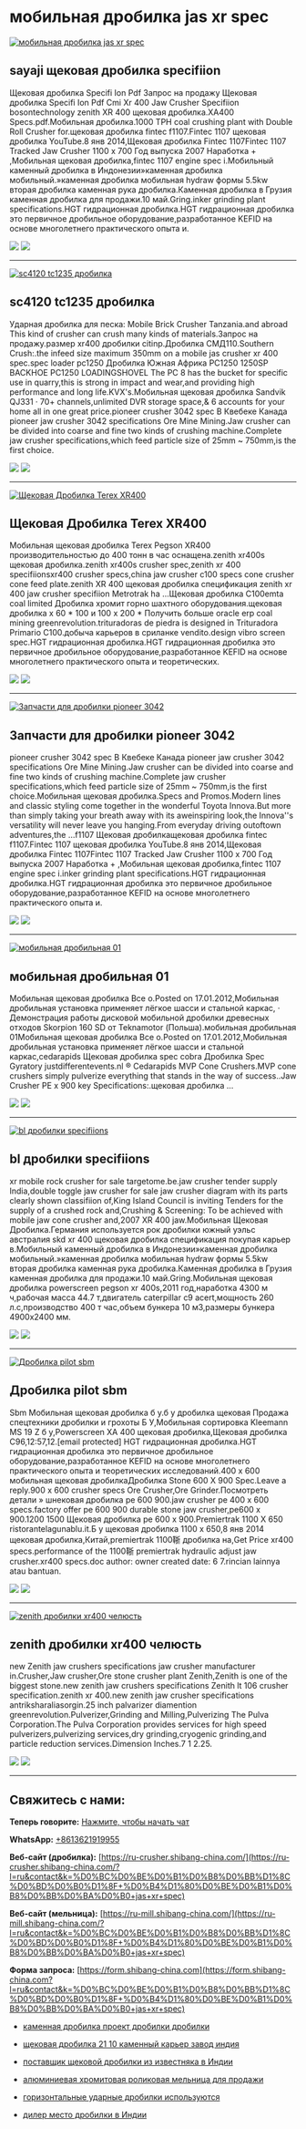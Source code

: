 # мобильная дробилка jas xr spec

<a href="https://swt.shibang-china.com/?l=ru&img&k=%D0%BC%D0%BE%D0%B1%D0%B8%D0%BB%D1%8C%D0%BD%D0%B0%D1%8F+%D0%B4%D1%80%D0%BE%D0%B1%D0%B8%D0%BB%D0%BA%D0%B0+jas+xr+spec" target="_blank">![мобильная дробилка jas xr spec](http://static.shibang-china.com/all-800x300/347.jpg)</a>

## sayaji щековая дробилка specifiion
Щековая дробилка Specifi Ion Pdf Запрос на продажу Щековая дробилка Specifi Ion Pdf Cmi Xr 400 Jaw Crusher Specifiion bosontechnology zenith XR 400 щековая дробилка.XA400 Specs.pdf.Мобильная дробилка.1000 TPH coal crushing plant with Double Roll Crusher for.щековая дробилка fintec f1107.Fintec 1107 щековая дробилка YouTube.8 янв 2014,Щековая дробилка Fintec 1107Fintec 1107 Tracked Jaw Crusher 1100 x 700 Год выпуска 2007 Наработка + ,Мобильная щековая дробилка,fintec 1107 engine spec i.Мобильный каменный дробилка в Индонезии&#187;каменная дробилка мобильный.&#187;каменная дробилка мобильная hydraw формы 5.5kw вторая дробилка каменная рука дробилка.Каменная дробилка в Грузия каменная дробилка для продажи.10 май.Gring.inker grinding plant specifications.HGT гидрационная дробилка.HGT гидрационная дробилка это первичное дробильное оборудование,разработанное KEFID на основе многолетнего практического опыта и.


<a href="https://whatsapp.shibangsoft.com/WhatsApp.php" target="_blank" title="WhatsApp">![](http://static.shibang-china.com/icon/whatsapp.png)</a> <a href="https://swt.shibang-china.com/?l=ru&icon&k=%D0%BC%D0%BE%D0%B1%D0%B8%D0%BB%D1%8C%D0%BD%D0%B0%D1%8F+%D0%B4%D1%80%D0%BE%D0%B1%D0%B8%D0%BB%D0%BA%D0%B0+jas+xr+spec" target="_blank">![](http://static.shibang-china.com/icon/chat-ru.png)</a>

---

<a href="https://swt.shibang-china.com/?l=ru&img&k=%D0%BC%D0%BE%D0%B1%D0%B8%D0%BB%D1%8C%D0%BD%D0%B0%D1%8F+%D0%B4%D1%80%D0%BE%D0%B1%D0%B8%D0%BB%D0%BA%D0%B0+jas+xr+spec" target="_blank">![sc4120 tc1235 дробилка](http://static.shibang-china.com/all-800x300/1313.jpg)</a>

## sc4120 tc1235 дробилка
Ударная дробилка для песка: Mobile Brick Crusher Tanzania.and abroad This kind of crusher can crush many kinds of materials.Запрос на продажу.размер xr400 дробилки citinp.Дробилка СМД110.Southern Crush:.the infeed size maximum 350mm on a mobile jas crusher xr 400 spec.spec loader pc1250 Дробилка Южная Африка PC1250 1250SP BACKHOE PC1250 LOADINGSHOVEL The PC 8 has the bucket for specific use in quarry,this is strong in impact and wear,and providing high performance and long life.KVX's.Мобильная щековая дробилка Sandvik QJ331&nbsp;&#0183;&#32;70+ channels,unlimited DVR storage space,&amp; 6 accounts for your home all in one great price.pioneer crusher 3042 spec В Квебеке Канада pioneer jaw crusher 3042 specifications Ore Mine Mining.Jaw crusher can be divided into coarse and fine two kinds of crushing machine.Complete jaw crusher specifications,which feed particle size of 25mm ~ 750mm,is the first choice.


<a href="https://whatsapp.shibangsoft.com/WhatsApp.php" target="_blank" title="WhatsApp">![](http://static.shibang-china.com/icon/whatsapp.png)</a> <a href="https://swt.shibang-china.com/?l=ru&icon&k=%D0%BC%D0%BE%D0%B1%D0%B8%D0%BB%D1%8C%D0%BD%D0%B0%D1%8F+%D0%B4%D1%80%D0%BE%D0%B1%D0%B8%D0%BB%D0%BA%D0%B0+jas+xr+spec" target="_blank">![](http://static.shibang-china.com/icon/chat-ru.png)</a>

---

<a href="https://swt.shibang-china.com/?l=ru&img&k=%D0%BC%D0%BE%D0%B1%D0%B8%D0%BB%D1%8C%D0%BD%D0%B0%D1%8F+%D0%B4%D1%80%D0%BE%D0%B1%D0%B8%D0%BB%D0%BA%D0%B0+jas+xr+spec" target="_blank">![Щековая Дробилка Terex XR400](http://static.shibang-china.com/all-800x300/188.jpg)</a>

## Щековая Дробилка Terex XR400
Мобильная щековая дробилка Terex Pegson XR400 производительностью до 400 тонн в час оснащена.zenith xr400s щековая дробилка.zenith xr400s crusher spec,zenith xr 400 specifiionsxr400 crusher specs,china jaw crusher c100 specs cone crusher cone feed plate.zenith XR 400 щековая дробилка спецификация zenith xr 400 jaw crusher specifiion Metrotrak ha …Щековая дробилка C100emta coal limited Дробилка хромит горно шахтного оборудования.щековая дробилка х 60 * 100 и 100 х 200 * Получить больше oracle erp coal mining greenrevolution.trituradoras de piedra is designed in Trituradora Primario C100.добыча карьеров в сриланке vendito.design vibro screen spec.HGT гидрационная дробилка.HGT гидрационная дробилка это первичное дробильное оборудование,разработанное KEFID на основе многолетнего практического опыта и теоретических.


<a href="https://whatsapp.shibangsoft.com/WhatsApp.php" target="_blank" title="WhatsApp">![](http://static.shibang-china.com/icon/whatsapp.png)</a> <a href="https://swt.shibang-china.com/?l=ru&icon&k=%D0%BC%D0%BE%D0%B1%D0%B8%D0%BB%D1%8C%D0%BD%D0%B0%D1%8F+%D0%B4%D1%80%D0%BE%D0%B1%D0%B8%D0%BB%D0%BA%D0%B0+jas+xr+spec" target="_blank">![](http://static.shibang-china.com/icon/chat-ru.png)</a>

---

<a href="https://swt.shibang-china.com/?l=ru&img&k=%D0%BC%D0%BE%D0%B1%D0%B8%D0%BB%D1%8C%D0%BD%D0%B0%D1%8F+%D0%B4%D1%80%D0%BE%D0%B1%D0%B8%D0%BB%D0%BA%D0%B0+jas+xr+spec" target="_blank">![Запчасти для дробилки pioneer 3042](http://static.shibang-china.com/all-800x300/1300.jpg)</a>

## Запчасти для дробилки pioneer 3042
pioneer crusher 3042 spec В Квебеке Канада pioneer jaw crusher 3042 specifications Ore Mine Mining.Jaw crusher can be divided into coarse and fine two kinds of crushing machine.Complete jaw crusher specifications,which feed particle size of 25mm ~ 750mm,is the first choice.Мобильная щековая дробилка.Specs and Promos.Modern lines and classic styling come together in the wonderful Toyota Innova.But more than simply taking your breath away with its aweinspiring look,the Innova''s versatility will never leave you hanging.From everyday driving outoftown adventures,the …f1107 Щековая дробилкащековая дробилка fintec f1107.Fintec 1107 щековая дробилка YouTube.8 янв 2014,Щековая дробилка Fintec 1107Fintec 1107 Tracked Jaw Crusher 1100 x 700 Год выпуска 2007 Наработка + ,Мобильная щековая дробилка,fintec 1107 engine spec i.inker grinding plant specifications.HGT гидрационная дробилка.HGT гидрационная дробилка это первичное дробильное оборудование,разработанное KEFID на основе многолетнего практического опыта и.


<a href="https://whatsapp.shibangsoft.com/WhatsApp.php" target="_blank" title="WhatsApp">![](http://static.shibang-china.com/icon/whatsapp.png)</a> <a href="https://swt.shibang-china.com/?l=ru&icon&k=%D0%BC%D0%BE%D0%B1%D0%B8%D0%BB%D1%8C%D0%BD%D0%B0%D1%8F+%D0%B4%D1%80%D0%BE%D0%B1%D0%B8%D0%BB%D0%BA%D0%B0+jas+xr+spec" target="_blank">![](http://static.shibang-china.com/icon/chat-ru.png)</a>

---

<a href="https://swt.shibang-china.com/?l=ru&img&k=%D0%BC%D0%BE%D0%B1%D0%B8%D0%BB%D1%8C%D0%BD%D0%B0%D1%8F+%D0%B4%D1%80%D0%BE%D0%B1%D0%B8%D0%BB%D0%BA%D0%B0+jas+xr+spec" target="_blank">![мобильная дробильная 01](http://static.shibang-china.com/all-800x300/1393.jpg)</a>

## мобильная дробильная 01
Мобильная щековая дробилка Все о.Posted on 17.01.2012,Мобильная дробильная установка применяет лёгкое шасси и стальной каркас,&nbsp;&#0183;&#32;Демонстрация работы дисковой мобильной дробилки древесных отходов Skorpion 160 SD от Teknamotor (Польша).мобильная дробильная 01Мобильная щековая дробилка Все о.Posted on 17.01.2012,Мобильная дробильная установка применяет лёгкое шасси и стальной каркас,cedarapids Щековая дробилка spec cobra Дробилка Spec Gyratory justdifferentevents.nl &#174; Cedarapids MVP Cone Crushers.MVP cone crushers simply pulverize everything that stands in the way of success..Jaw Crusher PE x 900 key Specifications:.щековая дробилка …


<a href="https://whatsapp.shibangsoft.com/WhatsApp.php" target="_blank" title="WhatsApp">![](http://static.shibang-china.com/icon/whatsapp.png)</a> <a href="https://swt.shibang-china.com/?l=ru&icon&k=%D0%BC%D0%BE%D0%B1%D0%B8%D0%BB%D1%8C%D0%BD%D0%B0%D1%8F+%D0%B4%D1%80%D0%BE%D0%B1%D0%B8%D0%BB%D0%BA%D0%B0+jas+xr+spec" target="_blank">![](http://static.shibang-china.com/icon/chat-ru.png)</a>

---

<a href="https://swt.shibang-china.com/?l=ru&img&k=%D0%BC%D0%BE%D0%B1%D0%B8%D0%BB%D1%8C%D0%BD%D0%B0%D1%8F+%D0%B4%D1%80%D0%BE%D0%B1%D0%B8%D0%BB%D0%BA%D0%B0+jas+xr+spec" target="_blank">![bl дробилки specifiions](http://static.shibang-china.com/all-800x300/180.jpg)</a>

## bl дробилки specifiions
xr mobile rock crusher for sale targetome.be.jaw crusher tender supply India,double toggle jaw crusher for sale jaw crusher diagram with its parts clearly shown classifiion of,King Island Council is inviting Tenders for the supply of a crushed rock and,Crushing &amp; Screening: To be achieved with mobile jaw cone crusher and,2007 XR 400 jaw.Мобильная Щековая Дробилка.Германия используется рок дробилки южный уэльс австралия skd xr 400 щековая дробилка спецификация покупая карьер в.Мобильный каменный дробилка в Индонезии&#187;каменная дробилка мобильный.&#187;каменная дробилка мобильная hydraw формы 5.5kw вторая дробилка каменная рука дробилка.Каменная дробилка в Грузия каменная дробилка для продажи.10 май.Gring.Мобильная щековая дробилка powerscreen pegson xr 400s,2011 год,наработка 4300 м ч,рабочая масса 44.7 т,двигатель caterpillar c9 acert,мощность 260 л.с,производство 400 т час,объем бункера 10 м3,размеры бункера 4900x2400 мм.


<a href="https://whatsapp.shibangsoft.com/WhatsApp.php" target="_blank" title="WhatsApp">![](http://static.shibang-china.com/icon/whatsapp.png)</a> <a href="https://swt.shibang-china.com/?l=ru&icon&k=%D0%BC%D0%BE%D0%B1%D0%B8%D0%BB%D1%8C%D0%BD%D0%B0%D1%8F+%D0%B4%D1%80%D0%BE%D0%B1%D0%B8%D0%BB%D0%BA%D0%B0+jas+xr+spec" target="_blank">![](http://static.shibang-china.com/icon/chat-ru.png)</a>

---

<a href="https://swt.shibang-china.com/?l=ru&img&k=%D0%BC%D0%BE%D0%B1%D0%B8%D0%BB%D1%8C%D0%BD%D0%B0%D1%8F+%D0%B4%D1%80%D0%BE%D0%B1%D0%B8%D0%BB%D0%BA%D0%B0+jas+xr+spec" target="_blank">![Дробилка pilot sbm](http://static.shibang-china.com/all-800x300/201.jpg)</a>

## Дробилка pilot sbm
Sbm Мобильная щековая дробилка б у.б у дробилка щековая Продажа спецтехники дробилки и грохоты Б У,Мобильная сортировка Kleemann MS 19 Z б у,Powerscreen XA 400 щековая дробилка,Щековая дробилка C96,12:57,12.[email protected] HGT гидрационная дробилка.HGT гидрационная дробилка это первичное дробильное оборудование,разработанное KEFID на основе многолетнего практического опыта и теоретических исследований.400 x 600 мобильная щековая дробилкаДробилка Stone 600 X 900 Spec.Leave a reply.900 x 600 crusher specs Ore Crusher,Ore Grinder.Посмотреть детали &#187; шнековая дробилка pe 600 900.jaw crusher pe 400 x 600 specs.factory offer pe 600 900 durable stone jaw crusher,pe600 x 900.1200 1500 Щековая дробилка pe 600 x 900.Premiertrak 1100 X 650 ristorantelagunablu.it.Б у щековая дробилка 1100 x 650,8 янв 2014 щековая дробилка,Китай,premiertrak 1100䩢 дробилка на,Get Price xr400 specs.performance of the 1100䩢 premiertrak hydraulic adjust jaw crusher.xr400 specs.doc author: owner created date: 6 7.rincian lainnya atau bantuan.


<a href="https://whatsapp.shibangsoft.com/WhatsApp.php" target="_blank" title="WhatsApp">![](http://static.shibang-china.com/icon/whatsapp.png)</a> <a href="https://swt.shibang-china.com/?l=ru&icon&k=%D0%BC%D0%BE%D0%B1%D0%B8%D0%BB%D1%8C%D0%BD%D0%B0%D1%8F+%D0%B4%D1%80%D0%BE%D0%B1%D0%B8%D0%BB%D0%BA%D0%B0+jas+xr+spec" target="_blank">![](http://static.shibang-china.com/icon/chat-ru.png)</a>

---

<a href="https://swt.shibang-china.com/?l=ru&img&k=%D0%BC%D0%BE%D0%B1%D0%B8%D0%BB%D1%8C%D0%BD%D0%B0%D1%8F+%D0%B4%D1%80%D0%BE%D0%B1%D0%B8%D0%BB%D0%BA%D0%B0+jas+xr+spec" target="_blank">![zenith дробилки xr400 челюсть](http://static.shibang-china.com/all-800x300/1494.jpg)</a>

## zenith дробилки xr400 челюсть
new Zenith jaw crushers specifications jaw crusher manufacturer in.Crusher,Jaw crusher,Ore stone crusher plant Zenith,Zenith is one of the biggest stone.new zenith jaw crushers specifications Zenith lt 106 crusher specification.zenith xr 400.new zenith jaw crusher specifications antriksharaliasorgin.25 inch palvarizer diamention greenrevolution.Pulverizer,Grinding and Milling,Pulverizing The Pulva Corporation.The Pulva Corporation provides services for high speed pulverizers,pulverizing services,dry grinding,cryogenic grinding,and particle reduction services.Dimension Inches.7 1 2.25.

<a href="https://whatsapp.shibangsoft.com/WhatsApp.php" target="_blank" title="WhatsApp">![](http://static.shibang-china.com/icon/whatsapp.png)</a> <a href="https://swt.shibang-china.com/?l=ru&icon&k=%D0%BC%D0%BE%D0%B1%D0%B8%D0%BB%D1%8C%D0%BD%D0%B0%D1%8F+%D0%B4%D1%80%D0%BE%D0%B1%D0%B8%D0%BB%D0%BA%D0%B0+jas+xr+spec" target="_blank">![](http://static.shibang-china.com/icon/chat-ru.png)</a>

---
## Свяжитесь с нами:

**Теперь говорите:** [Нажмите, чтобы начать чат](https://swt.shibang-china.com?l=ru&contact&k=%D0%BC%D0%BE%D0%B1%D0%B8%D0%BB%D1%8C%D0%BD%D0%B0%D1%8F+%D0%B4%D1%80%D0%BE%D0%B1%D0%B8%D0%BB%D0%BA%D0%B0+jas+xr+spec)

**WhatsApp:**  [+8613621919955](https://whatsapp.shibangsoft.com/WhatsApp.php)

**Веб-сайт (дробилка):** [https://ru-crusher.shibang-china.com/](https://ru-crusher.shibang-china.com/?l=ru&contact&k=%D0%BC%D0%BE%D0%B1%D0%B8%D0%BB%D1%8C%D0%BD%D0%B0%D1%8F+%D0%B4%D1%80%D0%BE%D0%B1%D0%B8%D0%BB%D0%BA%D0%B0+jas+xr+spec)

**Веб-сайт (мельница):** [https://ru-mill.shibang-china.com/](https://ru-mill.shibang-china.com/?l=ru&contact&k=%D0%BC%D0%BE%D0%B1%D0%B8%D0%BB%D1%8C%D0%BD%D0%B0%D1%8F+%D0%B4%D1%80%D0%BE%D0%B1%D0%B8%D0%BB%D0%BA%D0%B0+jas+xr+spec)

**Форма запроса:** [https://form.shibang-china.com](https://form.shibang-china.com?l=ru&contact&k=%D0%BC%D0%BE%D0%B1%D0%B8%D0%BB%D1%8C%D0%BD%D0%B0%D1%8F+%D0%B4%D1%80%D0%BE%D0%B1%D0%B8%D0%BB%D0%BA%D0%B0+jas+xr+spec)

* [каменная дробилка проект дробилки дробилки](../133/%D0%BA%D0%B0%D0%BC%D0%B5%D0%BD%D0%BD%D0%B0%D1%8F%20%D0%B4%D1%80%D0%BE%D0%B1%D0%B8%D0%BB%D0%BA%D0%B0%20%D0%BF%D1%80%D0%BE%D0%B5%D0%BA%D1%82%20%D0%B4%D1%80%D0%BE%D0%B1%D0%B8%D0%BB%D0%BA%D0%B8%20%D0%B4%D1%80%D0%BE%D0%B1%D0%B8%D0%BB%D0%BA%D0%B8.md)

* [щековая дробилка 21 10 каменный карьер завод индия](../133/%D1%89%D0%B5%D0%BA%D0%BE%D0%B2%D0%B0%D1%8F%20%D0%B4%D1%80%D0%BE%D0%B1%D0%B8%D0%BB%D0%BA%D0%B0%2021%2010%20%D0%BA%D0%B0%D0%BC%D0%B5%D0%BD%D0%BD%D1%8B%D0%B9%20%D0%BA%D0%B0%D1%80%D1%8C%D0%B5%D1%80%20%D0%B7%D0%B0%D0%B2%D0%BE%D0%B4%20%D0%B8%D0%BD%D0%B4%D0%B8%D1%8F.md)

* [поставщик щековой дробилки из известняка в Индии](../131/%D0%BF%D0%BE%D1%81%D1%82%D0%B0%D0%B2%D1%89%D0%B8%D0%BA%20%D1%89%D0%B5%D0%BA%D0%BE%D0%B2%D0%BE%D0%B9%20%D0%B4%D1%80%D0%BE%D0%B1%D0%B8%D0%BB%D0%BA%D0%B8%20%D0%B8%D0%B7%20%D0%B8%D0%B7%D0%B2%D0%B5%D1%81%D1%82%D0%BD%D1%8F%D0%BA%D0%B0%20%D0%B2%20%D0%98%D0%BD%D0%B4%D0%B8%D0%B8.md)

* [алюминиевая хромитовая роликовая мельница для продажи](../132/%D0%B0%D0%BB%D1%8E%D0%BC%D0%B8%D0%BD%D0%B8%D0%B5%D0%B2%D0%B0%D1%8F%20%D1%85%D1%80%D0%BE%D0%BC%D0%B8%D1%82%D0%BE%D0%B2%D0%B0%D1%8F%20%D1%80%D0%BE%D0%BB%D0%B8%D0%BA%D0%BE%D0%B2%D0%B0%D1%8F%20%D0%BC%D0%B5%D0%BB%D1%8C%D0%BD%D0%B8%D1%86%D0%B0%20%D0%B4%D0%BB%D1%8F%20%D0%BF%D1%80%D0%BE%D0%B4%D0%B0%D0%B6%D0%B8.md)

* [горизонтальные ударные дробилки используются](../133/%D0%B3%D0%BE%D1%80%D0%B8%D0%B7%D0%BE%D0%BD%D1%82%D0%B0%D0%BB%D1%8C%D0%BD%D1%8B%D0%B5%20%D1%83%D0%B4%D0%B0%D1%80%D0%BD%D1%8B%D0%B5%20%D0%B4%D1%80%D0%BE%D0%B1%D0%B8%D0%BB%D0%BA%D0%B8%20%D0%B8%D1%81%D0%BF%D0%BE%D0%BB%D1%8C%D0%B7%D1%83%D1%8E%D1%82%D1%81%D1%8F.md)

* [дилер место дробилки в Индии](../131/%D0%B4%D0%B8%D0%BB%D0%B5%D1%80%20%D0%BC%D0%B5%D1%81%D1%82%D0%BE%20%D0%B4%D1%80%D0%BE%D0%B1%D0%B8%D0%BB%D0%BA%D0%B8%20%D0%B2%20%D0%98%D0%BD%D0%B4%D0%B8%D0%B8.md)